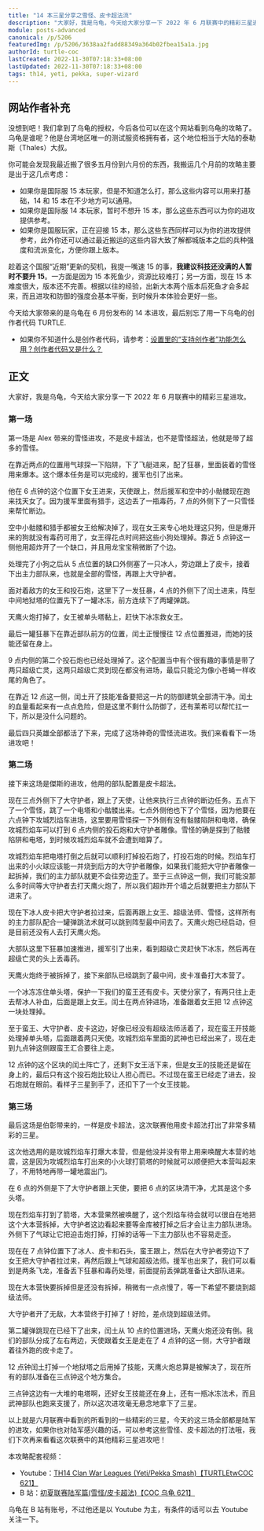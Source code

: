 ```yaml
---
title: "14 本三星分享之雪怪、皮卡超法流"
description: "大家好，我是乌龟，今天给大家分享一下 2022 年 6 月联赛中的精彩三星进攻。第一场是 Alex 带来的雪怪进攻，不是皮卡超法，也不是雪怪超法，他就是带了超多的雪怪。在靠近两点的位置用气球探一下陷阱，下了飞艇进来，配了狂暴，里面装着的雪怪用来爆本。"
module: posts-advanced
canonical: /p/5206
featuredImg: /p/5206/3638aa2fadd88349a364b02fbea15a1a.jpg
authorId: turtle-coc
lastCreated: 2022-11-30T07:18:33+08:00
lastUpdated: 2022-11-30T07:18:33+08:00
tags: th14, yeti, pekka, super-wizard
---
```


## 网站作者补充

没想到吧！我们拿到了乌龟的授权，今后各位可以在这个网站看到乌龟的攻略了。乌龟是谁呢？他是台湾地区唯一的测试服资格拥有者，这个地位相当于大陆的泰勒斯（Thales）大叔。

你可能会发现我最近搬了很多五月份到六月份的东西，我搬运几个月前的攻略主要是出于这几点考虑：

- 如果你是国际服 15 本玩家，但是不知道怎么打，那么这些内容可以用来打基础，14 和 15 本在不少地方可以通用。
- 如果你是国际服 14 本玩家，暂时不想升 15 本，那么这些东西可以为你的进攻提供参考。
- 如果你是国服玩家，正在迎接 15 本，那么这些东西同样可以为你的进攻提供参考，此外你还可以通过最近搬运的这些内容大致了解都城版本之后的兵种强度和流派变化，方便你跟上版本。

趁着这个国服“近期”更新的契机，我提一嘴速 15 的事，**我建议科技还没满的人暂时不要升 15**。一方面是因为 15 本死鱼少，资源比较难打；另一方面，现在 15 本难度很大，版本还不完善。根据以往的经验，出新大本两个版本后死鱼才会多起来，而且进攻和防御的强度会基本平衡，到时候升本体验会更好一些。

今天给大家带来的是乌龟在 6 月份发布的 14 本进攻，最后别忘了用一下乌龟的创作者代码 TURTLE.

- 如果你不知道什么是创作者代码，请参考：[设置里的“支持创作者”功能怎么用？创作者代码又是什么？](/p/1959)

## 正文

大家好，我是乌龟，今天给大家分享一下 2022 年 6 月联赛中的精彩三星进攻。

### 第一场

第一场是 Alex 带来的雪怪进攻，不是皮卡超法，也不是雪怪超法，他就是带了超多的雪怪。

<Pic src="/p/5206/3638aa2fadd88349a364b02fbea15a1a.jpg" width="2055" height="1440" alt="第一场进攻要打的阵型" :lazyLoading="false" />

在靠近两点的位置用气球探一下陷阱，下了飞艇进来，配了狂暴，里面装着的雪怪用来爆本。这个爆本任务是可以完成的，援军也引了出来。

<Pic src="/p/5206/a4b52ac1931829e3e673b6719402a85a.jpg" width="1151" height="854" alt="两点钟放飞艇，用雪怪爆本" />

他在 6 点钟的这个位置下女王进来，天使跟上，然后援军和空中的小骷髅现在跑来找天女了。因为援军里面有猎手，这边丢了一瓶毒药，7 点的外侧下了一只雪怪来帮忙断边。

<Pic src="/p/5206/a17d5bdb3fecccdab672c947a2ee5796.jpg" width="1172" height="826" alt="下毒药减缓猎手攻击速度" />

空中小骷髅和猎手都被女王给解决掉了，现在女王来专心地处理这只狗，但是爆开来的狗就没有毒药可用了，女王得花点时间把这些小狗处理掉。靠近 5 点钟这一侧他用超炸开了一个缺口，并且用龙宝宝稍微断了个边。

<Pic src="/p/5206/d810b1f58ad18dcd5a16784b8c11cb5f.jpg" width="1052" height="748" alt="处理小狗" />

处理完了小狗之后从 5 点位置的缺口外侧塞了一只冰人，旁边跟上了皮卡，接着下出主力部队来，也就是全部的雪怪，再跟上大守护者。

<Pic src="/p/5206/3ff5ff881972c812b56c3a0a8c1bbfe8.jpg" width="1112" height="874" alt="冰人扛伤害，下雪怪" />

面对着敌方的女王和投石炮，这里下了一发狂暴，4 点的外侧下了闰土进来，阵型中间地狱塔的位置先下了一罐冰冻，前方连续下了两罐弹跳。

<Pic src="/p/5206/b71ba3c55c2a291895741d0ec20c5c5b.jpg" width="1792" height="1146" alt="闰土进场，下狂暴和冰冻继续推进" />

天鹰火炮打掉了，女王被单头塔黏上，赶快下冰冻救女王。

<Pic src="/p/5206/e041cf91778e19824bc575965824ca76.jpg" width="1347" height="940" alt="冰冻救女王" />

最后一罐狂暴下在靠近部队前方的位置，闰土正慢慢往 12 点位置推进，而她的技能还留在身上。

<Pic src="/p/5206/125d3d13afd54198aa43ad8da39f4b23.jpg" width="1541" height="1053" alt="狂暴给雪怪，闰土慢慢推进" />

9 点内侧的第二个投石炮也已经处理掉了。这个配置当中有个很有趣的事情是带了两只超级亡灵，这两只超级亡灵到现在都没有进场，最后只能沦为像小苍蝇一样收尾的角色了。

<Pic src="/p/5206/526025d6b598c6608ac059bd27927988.jpg" width="1437" height="1055" alt="投石炮已经处理掉，等待收尾" />

在靠近 12 点这一侧，闰土开了技能准备要把这一片的防御建筑全部清干净。闰土的血量看起来有一点点危险，但是这里不剩什么防御了，还有莱希可以帮忙扛一下，所以是没什么问题的。


<Pic src="/p/5206/516a24ec18083a8ef17319e3dd7f2ae6.jpg" width="1752" height="1250" alt="坐等三星" />

最后四只英雄全部都活了下来，完成了这场神奇的雪怪流进攻。我们来看看下一场进攻吧！

### 第二场

接下来这场是傑斯的进攻，他用的部队配置是皮卡超法。

<Pic src="/p/5206/673c3768e738c52a0d98d64d855d1c59.jpg" width="2047" height="1440" alt="" />

现在三点外侧下了大守护者，跟上了天使，让他来执行三点钟的断边任务。五点下了一个雪怪，跳了一个电塔和小骷髅出来。七点外侧他也下了个雪怪，因为他要在六点钟下攻城烈焰车进场，这里要用雪怪探一下外侧有没有骷髅陷阱和电塔，确保攻城烈焰车可以打到 6 点内侧的投石炮和大守护者雕像。雪怪的确是探到了骷髅陷阱和电塔，到时候攻城烈焰车就不会遭到暗算了。

<Pic src="/p/5206/6143ae07723d4223f43ea0f3cd06fdbf.jpg" width="1525" height="1045" alt="" />

攻城烈焰车把电塔打倒之后就可以顺利打掉投石炮了，打投石炮的时候。烈焰车打出来的小火球应该能一并烧到后方的大守护者雕像，如果我们能把大守护者雕像一起拆掉，我们的主力部队就更不会往旁边歪了。至于三点钟这一侧，我们可能没那么多时间等大守护者去打天鹰火炮了，所以我们超炸开个墙之后就要把主力部队下进来了。


<Pic src="/p/5206/1646ff018e0d7d57309593dbcc7c804c.jpg" width="1331" height="980" alt="" />

现在下冰人皮卡把大守护者拉过来，后面再跟上女王、超级法师、雪怪，这样所有的主力部队配合一罐弹跳法术就可以跳到阵型最中间去了。天鹰火炮已经启动，但是目前还没有人去打天鹰火炮。

<Pic src="/p/5206/6290aa7254d3839f18535e5064945988.jpg" width="1247" height="976" alt="" />

大部队这里下狂暴加速推进，援军引了出来，看到超级亡灵赶快下冰冻，然后再在超级亡灵的头上丢毒药。

<Pic src="/p/5206/489c2b66c19e3b1b72e245471e5b7b2d.jpg" width="1324" height="946" alt="" />

天鹰火炮终于被拆掉了，接下来部队已经跳到了最中间，皮卡准备打大本营了。

<Pic src="/p/5206/02ad13a57bad0df34a4eb6dd9ba1de57.jpg" width="1234" height="944" alt="" />

一个冰冻冻住单头塔，保护一下我们的蛮王还有皮卡。天使分家了，有两只往上走去帮冰人补血，后面是跟上女王。闰土在两点钟进场，准备跟着女王把 12 点钟这一块处理掉。

<Pic src="/p/5206/fa77997b17bf61c630f90b1e8c7e89e3.jpg" width="1557" height="1176" alt="" />

至于蛮王、大守护者、皮卡这边，好像已经没有超级法师活着了，现在蛮王开技能处理掉单头塔，后面跟着两只天使。攻城烈焰车里面的武神也已经出来了，现在走到九点钟这侧跟蛮王汇合要往上走。

<Pic src="/p/5206/24b4e454e18426720ebef063da764d74.jpg" width="1545" height="1075" alt="" />

12 点钟的这个区块的闰土阵亡了，还剩下女王活下来，但是女王的技能还是留在身上的，最后只有这个投石炮比较让人担心而已。不过现在蛮王已经走了进去，投石炮就在眼前。看样子三星到手了，还扣下了一个女王技能。

<Pic src="/p/5206/2090fe7448cda635e9b0938c727fb51b.jpg" width="1417" height="994" alt="" />

### 第三场

最后这场是伯彰带来的，一样是皮卡超法，这次联赛他用皮卡超法打出了非常多精彩的三星。

<Pic src="/p/5206/21557e174fda4180c8bcd5590b0e4459.jpg" width="2047" height="1440" alt="" />

这次他选用的是攻城烈焰车打爆大本营，但是他没并没有带上用来唤醒大本营的地震，这是因为攻城烈焰车打出来的小火球打箭塔的时候就可以顺便把大本营叫起来了，不用特地再带一罐地震出门。

在 6 点的外侧是下了大守护者跟上天使，要把 6 点的区块清干净，尤其是这个多头塔。

<Pic src="/p/5206/819f36c0aeefc6241c359ede5ed5a33c.jpg" width="1409" height="1097" alt="" />

现在烈焰车打到了箭塔，大本营果然被唤醒了，这个烈焰车待会就可以很自在地把这个大本营拆掉，大守护者这边看起来要等金库被打掉之后才会让主力部队进场。外侧下了气球让它把迫击炮打掉，打掉的话等一下主力部队也不容易走歪。

<Pic src="/p/5206/d736dfbd0837682d4076470cff578bfb.jpg" width="1544" height="1055" alt="" />

现在在 7 点钟位置下了冰人、皮卡和石头，蛮王跟上，然后在大守护者旁边下了女王把大守护者拉过来，再然后跟上气球和超级法师。援军也出来了，我们可以看到是两条飞龙，准备丢下狂暴和毒药处理，前面提前丢弹跳准备让大部队进来。

<Pic src="/p/5206/1f2cca485139de54c91dc94584321c7f.jpg" width="1404" height="1043" alt="" />

现在大本营快要拆掉但是还没有拆掉，稍微有一点点慢了，等一下希望不要烧到超级法师。

<Pic src="/p/5206/c257140ee2f760ee2db9112c18cd8fab.jpg" width="1322" height="920" alt="" />

大守护者开了无敌，大本营终于打掉了！好险，差点烧到超级法师。

<Pic src="/p/5206/32bbb766f08a7ecec075506333bcd8df.jpg" width="1276" height="899" alt="" />

第二罐弹跳现在已经下了出来，闰土从 10 点的位置进场，天鹰火炮还没有倒。我们的部队分成了左右两边，天使跟着女王是走在了 4 点钟的这一侧，大守护者跟着往外跑的皮卡走了。

<Pic src="/p/5206/5e76eefa704a49e694f18097f5642dbb.jpg" width="1260" height="1066" alt="" />

12 点钟闰土打掉一个地狱塔之后用掉了技能，天鹰火炮总算是被解决了，现在所有的部队准备在三点钟这个地方集合。  

<Pic src="/p/5206/8a2ca622772d9c88c63df6d55c767f0e.jpg" width="1554" height="1220" alt="" />

三点钟这边有一大堆的电塔啊，还好女王技能还在身上，还有一瓶冰冻法术，而且武神部队也跑来支援了，所以这次进攻毫无悬念地拿下了三星。

<Pic src="/p/5206/c6025ff2cba0fc8051ca163f03342ee4.jpg" width="1053" height="892" alt="" />

以上就是六月联赛中看到的所看到的一些精彩的三星，今天的这三场全部都是陆军的进攻，如果你也对陆军感兴趣的话，可以参考这些雪怪、皮卡超法的打法哦，我们下次再来看看这次联赛中的其他精彩三星进攻吧！

<PostCopyright>

本攻略配套视频：
- Youtube：[TH14 Clan War Leagues (Yeti/Pekka Smash)【TURTLEtwCOC 621】](https://youtu.be/zjhKDOGwRNU)
- B 站：[初夏联赛陆军篇(雪怪/皮卡超法)【COC 乌龟 621】](https://www.bilibili.com/video/BV16F411F77G/)

乌龟在 B 站有账号，不过他还是以 Youtube 为主，有条件的话可以去 Youtube 关注一下。

</PostCopyright>